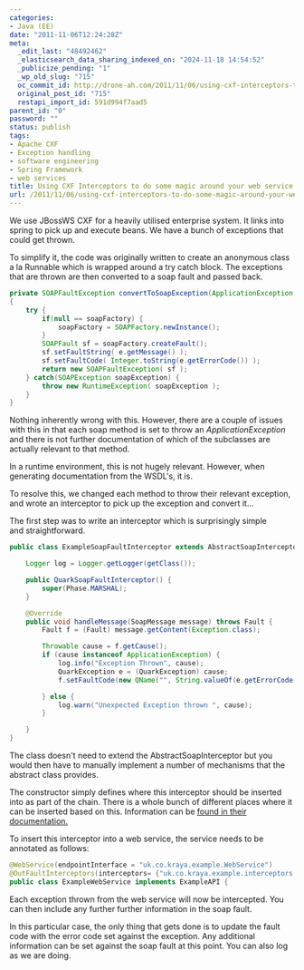 ```yaml
---
categories:
- Java (EE)
date: "2011-11-06T12:24:28Z"
meta:
  _edit_last: "48492462"
  _elasticsearch_data_sharing_indexed_on: "2024-11-18 14:54:52"
  _publicize_pending: "1"
  _wp_old_slug: "715"
  oc_commit_id: http://drone-ah.com/2011/11/06/using-cxf-interceptors-to-do-some-magic-around-your-web-service-calls-1105/1320582271
  original_post_id: "715"
  restapi_import_id: 591d994f7aad5
parent_id: "0"
password: ""
status: publish
tags:
- Apache CXF
- Exception handling
- software engineering
- Spring Framework
- web services
title: Using CXF Interceptors to do some magic around your web service calls [1105]
url: /2011/11/06/using-cxf-interceptors-to-do-some-magic-around-your-web-service-calls-1105/
---
```


We use JBossWS CXF for a heavily utilised enterprise system. It links into
spring to pick up and execute beans. We have a bunch of exceptions that could
get thrown.

To simplify it, the code was originally written to create an anonymous class a
la Runnable which is wrapped around a try catch block. The exceptions that are
thrown are then converted to a soap fault and passed back.

```java
private SOAPFaultException convertToSoapException(ApplicationException e)
{
    try {
        if(null == soapFactory) {
            soapFactory = SOAPFactory.newInstance();
        }
        SOAPFault sf = soapFactory.createFault();
        sf.setFaultString( e.getMessage() );
        sf.setFaultCode( Integer.toString(e.getErrorCode()) );
        return new SOAPFaultException( sf );
    } catch(SOAPException soapException) {
        throw new RuntimeException( soapException );
    }
}
```

Nothing inherently wrong with this. However, there are a couple of issues with
this in that each soap method is set to throw an _ApplicationException_ and
there is not further documentation of which of the subclasses are actually
relevant to that method.

In a runtime environment, this is not hugely relevant. However, when generating
documentation from the WSDL's, it is.

To resolve this, we changed each method to throw their relevant exception, and
wrote an interceptor to pick up the exception and convert it...

The first step was to write an interceptor which is surprisingly simple
and straightforward.

```java
public class ExampleSoapFaultInterceptor extends AbstractSoapInterceptor {

    Logger log = Logger.getLogger(getClass());

    public QuarkSoapFaultInterceptor() {
        super(Phase.MARSHAL);
    }

    @Override
    public void handleMessage(SoapMessage message) throws Fault {
        Fault f = (Fault) message.getContent(Exception.class);

        Throwable cause = f.getCause();
        if (cause instanceof ApplicationException) {
            log.info("Exception Thrown", cause);
            QuarkException e = (QuarkException) cause;
            f.setFaultCode(new QName("", String.valueOf(e.getErrorCode())));

        } else {
            log.warn("Unexpected Exception thrown ", cause);
        }

    }
}
```

The class doesn't need to extend the AbstractSoapInterceptor but you would then
have to manually implement a number of mechanisms that the abstract class
provides.

The constructor simply defines where this interceptor should be inserted into as
part of the chain. There is a whole bunch of different places where it can be
inserted based on this. Information can be
[found in their documentation.](http://cxf.apache.org/docs/interceptors.html "Apache CXF Interceptors")

To insert this interceptor into a web service, the service needs to be annotated
as follows:

```java
@WebService(endpointInterface = "uk.co.kraya.example.WebService")
@OutFaultInterceptors(interceptors= {"uk.co.kraya.example.interceptors.ExampleSoapFaultInterceptor"})
public class ExampleWebService implements ExampleAPI {
```

Each exception thrown from the web service will now be intercepted. You can then
include any further further information in the soap fault.

In this particular case, the only thing that gets done is to update the fault
code with the error code set against the exception. Any additional information
can be set against the soap fault at this point. You can also log as we are
doing.
